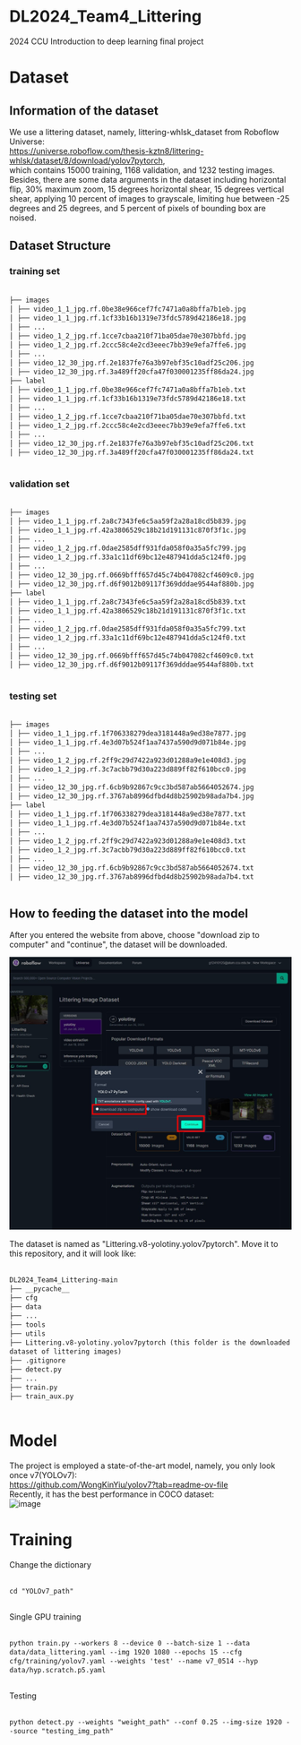 # DL2024_Team4_Littering
2024 CCU Introduction to deep learning final project

# Dataset
## Information of the dataset
We use a littering dataset, namely, littering-whlsk_dataset from Roboflow Universe:  
https://universe.roboflow.com/thesis-kztn8/littering-whlsk/dataset/8/download/yolov7pytorch,   
which contains 15000 training, 1168 validation, and 1232 testing images.  
Besides, there are some data arguments in the dataset including horizontal flip, 30% maximum zoom, 15 degrees horizontal   shear,  15 degrees vertical shear, applying 10 percent of images to grayscale, limiting hue between -25 degrees and 25 degrees, and 5 percent of pixels of bounding box are noised.

## Dataset Structure

### training set
<pre>
<code>  
├── images  
│ ├── video_1_1_jpg.rf.0be38e966cef7fc7471a0a8bffa7b1eb.jpg
│ ├── video_1_1_jpg.rf.1cf33b16b1319e73fdc5789d42186e18.jpg
│ ├── ...  
│ ├── video_1_2_jpg.rf.1cce7cbaa210f71ba05dae70e307bbfd.jpg
│ ├── video_1_2_jpg.rf.2ccc58c4e2cd3eeec7bb39e9efa7ffe6.jpg
│ ├── ...  
│ ├── video_12_30_jpg.rf.2e1837fe76a3b97ebf35c10adf25c206.jpg
│ ├── video_12_30_jpg.rf.3a489ff20cfa47f030001235ff86da24.jpg
├── label
│ ├── video_1_1_jpg.rf.0be38e966cef7fc7471a0a8bffa7b1eb.txt
│ ├── video_1_1_jpg.rf.1cf33b16b1319e73fdc5789d42186e18.txt
│ ├── ...  
│ ├── video_1_2_jpg.rf.1cce7cbaa210f71ba05dae70e307bbfd.txt
│ ├── video_1_2_jpg.rf.2ccc58c4e2cd3eeec7bb39e9efa7ffe6.txt
│ ├── ...  
│ ├── video_12_30_jpg.rf.2e1837fe76a3b97ebf35c10adf25c206.txt
│ ├── video_12_30_jpg.rf.3a489ff20cfa47f030001235ff86da24.txt
</code>
</pre>

### validation set
<pre>
<code>  
├── images  
│ ├── video_1_1_jpg.rf.2a8c7343fe6c5aa59f2a28a18cd5b839.jpg
│ ├── video_1_1_jpg.rf.42a3806529c18b21d191131c870f3f1c.jpg
│ ├── ...  
│ ├── video_1_2_jpg.rf.0dae2585dff931fda058f0a35a5fc799.jpg
│ ├── video_1_2_jpg.rf.33a1c11df69bc12e487941dda5c124f0.jpg
│ ├── ...  
│ ├── video_12_30_jpg.rf.0669bfff657d45c74b047082cf4609c0.jpg
│ ├── video_12_30_jpg.rf.d6f9012b09117f369dddae9544af880b.jpg
├── label
│ ├── video_1_1_jpg.rf.2a8c7343fe6c5aa59f2a28a18cd5b839.txt
│ ├── video_1_1_jpg.rf.42a3806529c18b21d191131c870f3f1c.txt
│ ├── ...  
│ ├── video_1_2_jpg.rf.0dae2585dff931fda058f0a35a5fc799.txt
│ ├── video_1_2_jpg.rf.33a1c11df69bc12e487941dda5c124f0.txt
│ ├── ...  
│ ├── video_12_30_jpg.rf.0669bfff657d45c74b047082cf4609c0.txt
│ ├── video_12_30_jpg.rf.d6f9012b09117f369dddae9544af880b.txt
</code>
</pre>

### testing set
<pre>
<code>  
├── images  
│ ├── video_1_1_jpg.rf.1f706338279dea3181448a9ed38e7877.jpg
│ ├── video_1_1_jpg.rf.4e3d07b524f1aa7437a590d9d071b84e.jpg
│ ├── ...  
│ ├── video_1_2_jpg.rf.2ff9c29d7422a923d01288a9e1e408d3.jpg
│ ├── video_1_2_jpg.rf.3c7acbb79d30a223d889ff82f610bcc0.jpg
│ ├── ...  
│ ├── video_12_30_jpg.rf.6cb9b92867c9cc3bd587ab5664052674.jpg
│ ├── video_12_30_jpg.rf.3767ab8996dfbd4d8b25902b98ada7b4.jpg
├── label
│ ├── video_1_1_jpg.rf.1f706338279dea3181448a9ed38e7877.txt
│ ├── video_1_1_jpg.rf.4e3d07b524f1aa7437a590d9d071b84e.txt
│ ├── ...  
│ ├── video_1_2_jpg.rf.2ff9c29d7422a923d01288a9e1e408d3.txt
│ ├── video_1_2_jpg.rf.3c7acbb79d30a223d889ff82f610bcc0.txt
│ ├── ...  
│ ├── video_12_30_jpg.rf.6cb9b92867c9cc3bd587ab5664052674.txt
│ ├── video_12_30_jpg.rf.3767ab8996dfbd4d8b25902b98ada7b4.txt
</code>
</pre>


## How to feeding the dataset into the model

After you entered the website from above, choose "download zip to computer" and "continue", the dataset will be downloaded.  

![image](https://raw.githubusercontent.com/GrantCSIE/DL2024_Team4_Littering/main/Illustrated%20image/dataset%20download.jpg?token=GHSAT0AAAAAACSLZ7HVNDFHEB2FA2TME4BEZSFZVXA)    

The dataset is named as "Littering.v8-yolotiny.yolov7pytorch". Move it to this repository, and it will look like:  
<pre>
<code>
DL2024_Team4_Littering-main
├── __pycache__
├── cfg
├── data
├── ...
├── tools
├── utils
├── Littering.v8-yolotiny.yolov7pytorch (this folder is the downloaded dataset of littering images)
├── .gitignore
├── detect.py
├── ...
├── train.py
├── train_aux.py
</code>
</pre>

# Model
The project is employed a state-of-the-art model, namely, you only look once v7(YOLOv7):  
https://github.com/WongKinYiu/yolov7?tab=readme-ov-file  
Recently, it has the best performance in COCO dataset:  
![image](https://raw.githubusercontent.com/WongKinYiu/yolov7/main/figure/performance.png)  



# Training
Change the dictionary
<pre>
<code>
cd "YOLOv7_path"
</code>
</pre>

Single GPU training
<pre>
<code>
python train.py --workers 8 --device 0 --batch-size 1 --data data/data_littering.yaml --img 1920 1080 --epochs 15 --cfg cfg/training/yolov7.yaml --weights 'test' --name v7_0514 --hyp data/hyp.scratch.p5.yaml
</code>
</pre>

Testing
<pre>
<code>
python detect.py --weights "weight_path" --conf 0.25 --img-size 1920 --source "testing_img_path"
</code>
</pre>
